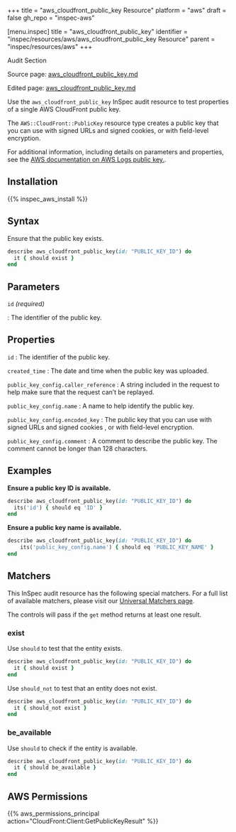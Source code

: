+++
title = "aws_cloudfront_public_key Resource"
platform = "aws"
draft = false
gh_repo = "inspec-aws"

[menu.inspec]
title = "aws_cloudfront_public_key"
identifier = "inspec/resources/aws/aws_cloudfront_public_key Resource"
parent = "inspec/resources/aws"
+++

<div class="admonition-note">
<p class="admonition-note-title">Audit Section</p>
<div class="admonition-note-text">
<p>Source page: <a href="https://github.com/inspec/inspec-aws/blob/main/docs/resources/aws_cloudfront_public_key.md">aws_cloudfront_public_key.md</a></p>
<p>Edited page: <a href="https://github.com/ianmadd/inspec-aws/blob/im/hugo/docs-chef-io/content/inspec/resources/aws_cloudfront_public_key.md">aws_cloudfront_public_key.md</a></p>
</div>
</div>



Use the `aws_cloudfront_public_key` InSpec audit resource to test properties of a single AWS CloudFront public key.

The `AWS::CloudFront::PublicKey` resource type creates a public key that you can use with signed URLs and signed cookies, or with field-level encryption.

For additional information, including details on parameters and properties, see the [AWS documentation on AWS Logs public key.](https://docs.aws.amazon.com/AWSCloudFormation/latest/UserGuide/aws-resource-cloudfront-publickey.html).

## Installation

{{% inspec_aws_install %}}

## Syntax

Ensure that the public key exists.

```ruby
describe aws_cloudfront_public_key(id: "PUBLIC_KEY_ID") do
  it { should exist }
end
```

## Parameters

`id` _(required)_

: The identifier of the public key.

## Properties

`id`
: The identifier of the public key.

`created_time`
: The date and time when the public key was uploaded.

`public_key_config.caller_reference`
: A string included in the request to help make sure that the request can’t be replayed.

`public_key_config.name`
: A name to help identify the public key.

`public_key_config.encoded_key`
: The public key that you can use with signed URLs and signed cookies , or with field-level encryption.

`public_key_config.comment`
: A comment to describe the public key. The comment cannot be longer than 128 characters.

## Examples

**Ensure a public key ID is available.**

```ruby
describe aws_cloudfront_public_key(id: "PUBLIC_KEY_ID") do
  its('id') { should eq 'ID' }
end
```

**Ensure a public key name is available.**

```ruby
describe aws_cloudfront_public_key(id: "PUBLIC_KEY_ID") do
    its('public_key_config.name') { should eq 'PUBLIC_KEY_NAME' }
end
```

## Matchers

This InSpec audit resource has the following special matchers. For a full list of available matchers, please visit our [Universal Matchers page](https://www.inspec.io/docs/reference/matchers/).

The controls will pass if the `get` method returns at least one result.

### exist

Use `should` to test that the entity exists.

```ruby
describe aws_cloudfront_public_key(id: "PUBLIC_KEY_ID") do
  it { should exist }
end
```

Use `should_not` to test that an entity does not exist.

```ruby
describe aws_cloudfront_public_key(id: "PUBLIC_KEY_ID") do
  it { should_not exist }
end
```

### be_available

Use `should` to check if the entity is available.

```ruby
describe aws_cloudfront_public_key(id: "PUBLIC_KEY_ID") do
  it { should be_available }
end
```

## AWS Permissions

{{% aws_permissions_principal action="CloudFront:Client:GetPublicKeyResult" %}}
